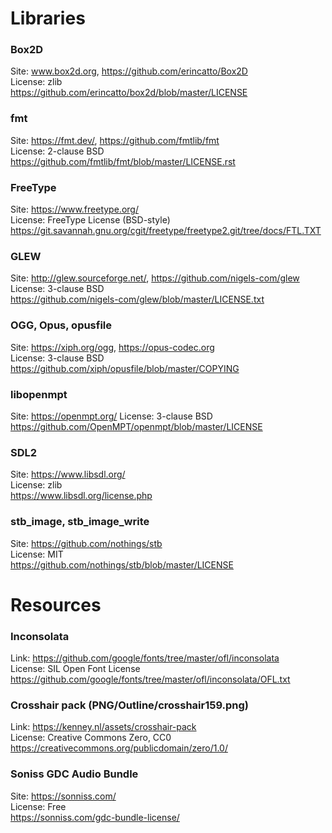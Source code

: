 Libraries
=========

### Box2D
Site: www.box2d.org, https://github.com/erincatto/Box2D  
License: zlib  
https://github.com/erincatto/box2d/blob/master/LICENSE

### fmt
Site: https://fmt.dev/, https://github.com/fmtlib/fmt  
License: 2-clause BSD  
https://github.com/fmtlib/fmt/blob/master/LICENSE.rst

### FreeType
Site: https://www.freetype.org/  
License: FreeType License (BSD-style)  
https://git.savannah.gnu.org/cgit/freetype/freetype2.git/tree/docs/FTL.TXT

### GLEW
Site: http://glew.sourceforge.net/, https://github.com/nigels-com/glew  
License: 3-clause BSD  
https://github.com/nigels-com/glew/blob/master/LICENSE.txt

### OGG, Opus, opusfile
Site: https://xiph.org/ogg, https://opus-codec.org  
License: 3-clause BSD  
https://github.com/xiph/opusfile/blob/master/COPYING

### libopenmpt
Site: https://openmpt.org/
License: 3-clause BSD
https://github.com/OpenMPT/openmpt/blob/master/LICENSE

### SDL2
Site: https://www.libsdl.org/  
License: zlib  
https://www.libsdl.org/license.php

### stb_image, stb_image_write
Site: https://github.com/nothings/stb  
License: MIT  
https://github.com/nothings/stb/blob/master/LICENSE



Resources
=========

### Inconsolata
Link: https://github.com/google/fonts/tree/master/ofl/inconsolata  
License: SIL Open Font License  
https://github.com/google/fonts/tree/master/ofl/inconsolata/OFL.txt

### Crosshair pack (PNG/Outline/crosshair159.png)
Link: https://kenney.nl/assets/crosshair-pack  
License: Creative Commons Zero, CC0  
https://creativecommons.org/publicdomain/zero/1.0/

### Soniss GDC Audio Bundle
Site: https://sonniss.com/  
License: Free  
https://sonniss.com/gdc-bundle-license/

